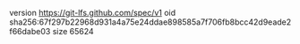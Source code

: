 version https://git-lfs.github.com/spec/v1
oid sha256:67f297b22968d931a4a75e24ddae898585a7f706fb8bcc42d9eade2f66dabe03
size 65624
